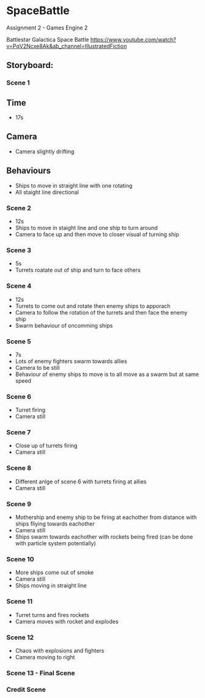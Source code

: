 # SpaceBattle
Assignment 2 - Games Engine 2

Battlestar Galactica Space Battle
https://www.youtube.com/watch?v=PqV2Ncxe8Ak&ab_channel=IllustratedFiction

## Storyboard:

### Scene 1
## Time
- 17s
## Camera
 - Camera slightly drifting 
## Behaviours
- Ships to move in straight line with one rotating 
- All staight line directional 

### Scene 2
- 12s
- Ships to move in staight line and one ship to turn around
- Camera to face up and then move to closer visual of turning ship

### Scene 3
- 5s
- Turrets roatate out of ship and turn to face others

### Scene 4
- 12s
- Turrets to come out and rotate then enemy ships to apporach 
- Camera to follow the rotation of the turrets and then face the enemy ship
- Swarm behaviour of oncomming ships

### Scene 5
- 7s
- Lots of enemy fighters swarm towards allies 
- Camera to be still
- Behaviour of enemy ships to move is to all move as a swarm but at same speed

### Scene 6
- Turret firing
- Camera still

### Scene 7
- Close up of turrets firing
- Camera still

### Scene 8
- Different anlge of scene 6 with turrets firing at allies 
- Camera still

### Scene 9
- Mothership and enemy ship to be firing at eachother from distance with ships fliying towards eachother 
- Camera still
- Ships swarm towards eachother with rockets being fired (can be done with particle system potentially)

### Scene 10
- More ships come out of smoke
- Camera still
- Ships moving in straight line 

### Scene 11
- Turret turns and fires rockets
- Camera moves with rocket and explodes

### Scene 12
- Chaos with explosions and fighters
- Camera moving to right 

### Scene 13 - Final Scene


### Credit Scene

